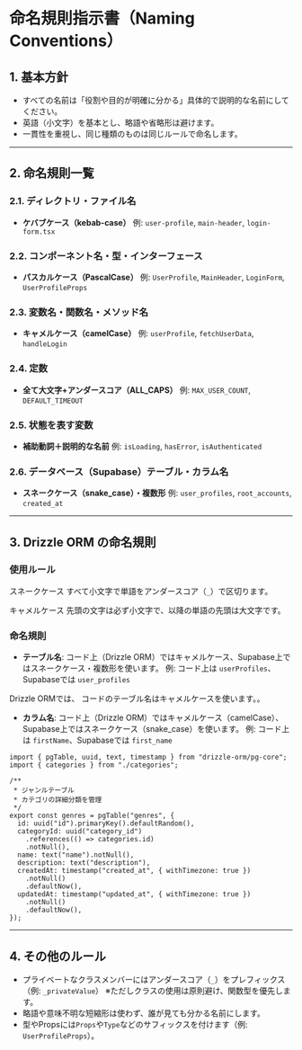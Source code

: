 # 命名規則指示書（Naming Conventions）

## 1. 基本方針
- すべての名前は「役割や目的が明確に分かる」具体的で説明的な名前にしてください。
- 英語（小文字）を基本とし、略語や省略形は避けます。
- 一貫性を重視し、同じ種類のものは同じルールで命名します。

---

## 2. 命名規則一覧

### 2.1. ディレクトリ・ファイル名
- **ケバブケース（kebab-case）**
 例: `user-profile`, `main-header`, `login-form.tsx`

### 2.2. コンポーネント名・型・インターフェース
- **パスカルケース（PascalCase）**
 例: `UserProfile`, `MainHeader`, `LoginForm`, `UserProfileProps`

### 2.3. 変数名・関数名・メソッド名
- **キャメルケース（camelCase）**
 例: `userProfile`, `fetchUserData`, `handleLogin`

### 2.4. 定数
- **全て大文字+アンダースコア（ALL_CAPS）**
 例: `MAX_USER_COUNT`, `DEFAULT_TIMEOUT`

### 2.5. 状態を表す変数
- **補助動詞＋説明的な名前**
 例: `isLoading`, `hasError`, `isAuthenticated`

### 2.6. データベース（Supabase）テーブル・カラム名
- **スネークケース（snake_case）・複数形**
 例: `user_profiles`, `root_accounts`, `created_at`

---

## 3. Drizzle ORM の命名規則

### 使用ルール

スネークケース すべて小文字で単語をアンダースコア（`_`）で区切ります。

キャメルケース 先頭の文字は必ず小文字で、以降の単語の先頭は大文字です。

### 命名規則

- **テーブル名**: コード上（Drizzle ORM）ではキャメルケース、Supabase上ではスネークケース・複数形を使います。
  例: コード上は `userProfiles`、Supabaseでは `user_profiles`

Drizzle ORMでは、
コードのテーブル名はキャメルケースを使います。。

- **カラム名**: コード上（Drizzle ORM）ではキャメルケース（camelCase）、Supabase上ではスネークケース（snake_case）を使います。
  例: コード上は `firstName`、Supabaseでは `first_name`



```drizzle命名規則サンプル
import { pgTable, uuid, text, timestamp } from "drizzle-orm/pg-core";
import { categories } from "./categories";

/**
 * ジャンルテーブル
 * カテゴリの詳細分類を管理
 */
export const genres = pgTable("genres", {
  id: uuid("id").primaryKey().defaultRandom(),
  categoryId: uuid("category_id")
    .references(() => categories.id)
    .notNull(),
  name: text("name").notNull(),
  description: text("description"),
  createdAt: timestamp("created_at", { withTimezone: true })
    .notNull()
    .defaultNow(),
  updatedAt: timestamp("updated_at", { withTimezone: true })
    .notNull()
    .defaultNow(),
});

```


---

## 4. その他のルール
- プライベートなクラスメンバーにはアンダースコア（`_`）をプレフィックス（例: `_privateValue`）
  ※ただしクラスの使用は原則避け、関数型を優先します。
- 略語や意味不明な短縮形は使わず、誰が見ても分かる名前にします。
- 型やPropsには`Props`や`Type`などのサフィックスを付けます（例: `UserProfileProps`）。




